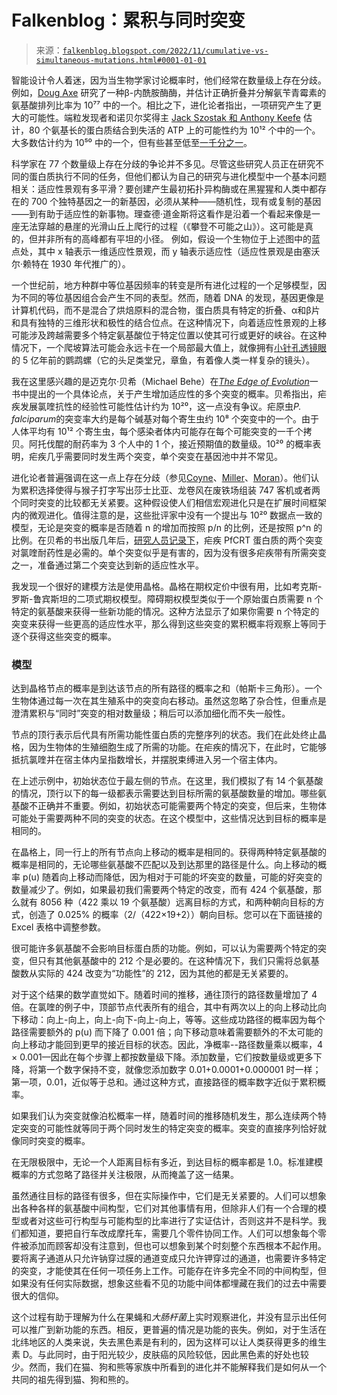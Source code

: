 <!--yml

类别：未分类

日期：2024-05-12 19:56:55

-->

# Falkenblog：累积与同时突变

> 来源：[`falkenblog.blogspot.com/2022/11/cumulative-vs-simultaneous-mutations.html#0001-01-01`](http://falkenblog.blogspot.com/2022/11/cumulative-vs-simultaneous-mutations.html#0001-01-01)

智能设计令人着迷，因为当生物学家讨论概率时，他们经常在数量级上存在分歧。例如，[Doug Axe](https://bio-complexity.org/ojs/index.php/main/article/view/BIO-C.2010.1/BIO-C.2010.1) 研究了一种β-内酰胺酶酶，并估计正确折叠并分解氨苄青霉素的氨基酸排列比率为 10⁷⁷ 中的一个。相比之下，进化论者指出，一项研究产生了更大的可能性。端粒发现者和诺贝尔奖得主 [Jack Szostak 和 Anthony Keefe](https://www.nature.com/articles/35070613) 估计，80 个氨基长的蛋白质结合到失活的 ATP 上的可能性约为 10¹² 个中的一个。大多数估计约为 10⁵⁰ 中的一个，但有些甚至低至[一千分之一](https://academic.oup.com/peds/article/15/7/619/1488462?login=false)。

科学家在 77 个数量级上存在分歧的争论并不多见。尽管这些研究人员正在研究不同的蛋白质执行不同的任务，但他们都认为自己的研究与进化模型中一个基本问题相关：适应性景观有多平滑？要创建产生最初拓扑异构酶或在黑猩猩和人类中都存在的 700 个独特基因之一的新基因，必须从某种——随机性，现有或复制的基因——到有助于适应性的新事物。理查德·道金斯将这看作是沿着一个看起来像是一座无法穿越的悬崖的光滑山丘上爬行的过程（《攀登不可能之山》）。这可能是真的，但并非所有的高峰都有平坦的小径。 例如，假设一个生物位于上述图中的蓝点处，其中 x 轴表示一维适应性景观，而 y 轴表示适应性（适应性景观是由塞沃尔·赖特在 1930 年代推广的）。

一个世纪前，地方种群中等位基因频率的转变是所有进化过程的一个足够模型，因为不同的等位基因组合会产生不同的表型。然而，随着 DNA 的发现，基因更像是计算机代码，而不是混合了烘焙原料的混合物，蛋白质具有特定的折叠、α和β片和具有独特的三维形状和极性的结合位点。在这种情况下，向着适应性景观的上移可能涉及跨越需要多个特定氨基酸位于特定位置以使其可行或更好的峡谷。在这种情况下，一个爬坡算法可能会永远卡在一个局部最大值上，就像拥有[小针孔透镜眼](https://archives.evergreen.edu/webpages/curricular/2011-2012/m2o1112/web/cephalopods.html)的 5 亿年前的鹦鹉螺（它的头足类堂兄，章鱼，有着像人类一样复杂的镜头）。

我在这里感兴趣的是迈克尔·贝希（Michael Behe）在[*The Edge of Evolution*](https://www.amazon.com/The-Edge-of-Evolution-audiobook/dp/B000U88Z5Y)一书中提出的一个具体论点，关于产生增加适应性的多个突变的概率。贝希指出，疟疾发展氯喹抗性的经验性可能性估计约为 10²⁰，这一点没有争议。疟原虫*P. falciparum*的突变率大约是每个碱基对每个寄生虫约 10⁸ 个突变中的一个。由于人体平均有 10¹² 个寄生虫，每个感染者体内可能存在每个可能突变的一千个拷贝。阿托伐醌的耐药率为 3 个人中的 1 个，接近预期值的数量级。10²⁰ 的概率表明，疟疾几乎需要同时发生两个突变，单个突变在基因池中并不常见。

进化论者普遍强调在这一点上存在分歧（参见[Coyne](https://pondside.uchicago.edu//ecol-evol/faculty/Coyne/pdf/Behe,%20New%20Republic.pdf)、[Miller](https://www.nature.com/articles/4471055a)、[Moran](https://sandwalk.blogspot.com/2014/07/michael-behe-and-edge-of-evolution.html)）。他们认为累积选择使得与猴子打字写出莎士比亚、龙卷风在废铁场组装 747 客机或者两个同时突变的比较都无关紧要。这种假设使人们相信宏观进化只是在扩展时间框架内的微观进化。值得注意的是，这些批评家中没有一个提出与 10²⁰ 数据点一致的模型，无论是突变的概率是否随着 n 的增加而按照 p/n 的比例，还是按照 p^n 的比例。在贝希的书出版几年后，[研究人员记录下](https://www.pnas.org/doi/abs/10.1073/pnas.1322965111)，疟疾 PfCRT 蛋白质的两个突变对氯喹耐药性是必需的。单个突变似乎是有害的，因为没有很多疟疾带有所需突变之一，准备通过第二个突变达到新的适应性水平。

我发现一个很好的建模方法是使用晶格。晶格在期权定价中很有用，比如考克斯-罗斯-鲁宾斯坦的二项式期权模型。障碍期权模型类似于一个原始蛋白质需要 n 个特定的氨基酸来获得一些新功能的情况。这种方法显示了如果你需要 n 个特定的突变来获得一些更高的适应性水平，那么得到这些突变的累积概率将观察上等同于逐个获得这些突变的概率。

### 模型

达到晶格节点的概率是到达该节点的所有路径的概率之和（帕斯卡三角形）。一个生物体通过每一次在其生殖系中的突变向右移动。虽然这忽略了杂合性，但重点是澄清累积与“同时”突变的相对数量级；稍后可以添加细化而不失一般性。

节点的顶行表示后代具有所需功能性蛋白质的完整序列的状态。我们在此处终止晶格，因为生物体的生殖细胞生成了所需的功能。在疟疾的情况下，在此时，它能够抵抗氯喹并在宿主体内呈指数增长，并摆脱束缚进入另一个宿主体内。

在上述示例中，初始状态位于最左侧的节点。在这里，我们模拟了有 14 个氨基酸的情况，顶行以下的每一级都表示需要达到目标所需的氨基酸数量的增加。哪些氨基酸不正确并不重要。例如，初始状态可能需要两个特定的突变，但后来，生物体可能处于需要两种不同的突变的状态。在这个模型中，这些情况达到目标的概率是相同的。

在晶格上，同一行上的所有节点向上移动的概率是相同的。获得两种特定氨基酸的概率是相同的，无论哪些氨基酸不匹配以及到达那里的路径是什么。向上移动的概率 p(u) 随着向上移动而降低，因为相对于可能的坏突变的数量，可能的好突变的数量减少了。例如，如果最初我们需要两个特定的改变，而有 424 个氨基酸，那么就有 8056 种（422 乘以 19 个氨基酸）远离目标的方式，和两种朝向目标的方式，创造了 0.025% 的概率（2/（422×19+2））朝向目标。您可以在下面链接的 Excel 表格中调整参数。

很可能许多氨基酸不会影响目标蛋白质的功能。例如，可以认为需要两个特定的突变，但只有其他氨基酸中的 212 个是必要的。在这种情况下，我们只需将总氨基酸数从实际的 424 改变为“功能性”的 212，因为其他的都是无关紧要的。

对于这个结果的数学直觉如下。随着时间的推移，通往顶行的路径数量增加了 4 倍。在氯喹的例子中，顶部节点代表所有的组合，其中有两次以上的向上移动比向下移动：向上-向上，向上-向下-向上-向上，等等。这些成功路径的概率因为每个路径需要额外的 p(u) 而下降了 0.001 倍；向下移动意味着需要额外的不太可能的向上移动才能回到更早的接近目标的状态。因此，净概率--路径数量乘以概率，4 × 0.001—因此在每个步骤上都按数量级下降。添加数量，它们按数量级或更多下降，将第一个数字保持不变，就像您添加数字 0.01+0.0001+0.000001 时一样；第一项，0.01，近似等于总和。通过这种方式，直接路径的概率数字近似于累积概率。

如果我们认为突变就像泊松概率一样，随着时间的推移随机发生，那么连续两个特定突变的可能性就等同于两个同时发生的特定突变的概率。突变的直接序列恰好就像同时突变的概率。

在无限极限中，无论一个人距离目标有多近，到达目标的概率都是 1.0。标准建模概率的方式忽略了路径并关注极限，从而掩盖了这一结果。

虽然通往目标的路径有很多，但在实际操作中，它们是无关紧要的。人们可以想象出各种各样的氨基酸中间构型，它们对其他事情有用，但除非人们有一个合理的模型或者对这些可行构型与可能构型的比率进行了实证估计，否则这并不是科学。我们都知道，要把自行车改成摩托车，需要几个零件协同工作。人们可以想象每个零件被添加而顾客却没有注意到，但也可以想象到某个时刻整个东西根本不起作用。要将离子通道从只允许钠穿过膜的通道变成只允许钾穿过的通道，也需要许多特定的突变，才能使其在任何一项任务上工作。可能存在许多完全不同的中间构型，但如果没有任何实际数据，想象这些看不见的功能中间体都埋藏在我们的过去中需要很大的信仰。

这个过程有助于理解为什么在果蝇和*大肠杆菌*上实时观察进化，并没有显示出任何可以推广到新功能的东西。相反，更普遍的情况是功能的丧失。例如，对于生活在北纬地区的人类来说，失去黑色素是有利的，因为这样可以让人类获得更多的维生素 D。与此同时，由于阳光较少，皮肤癌的风险较低，因此黑色素的好处也较少。然而，我们在猫、狗和熊等家族中所看到的进化并不能解释我们是如何从一个共同的祖先得到猫、狗和熊的。
